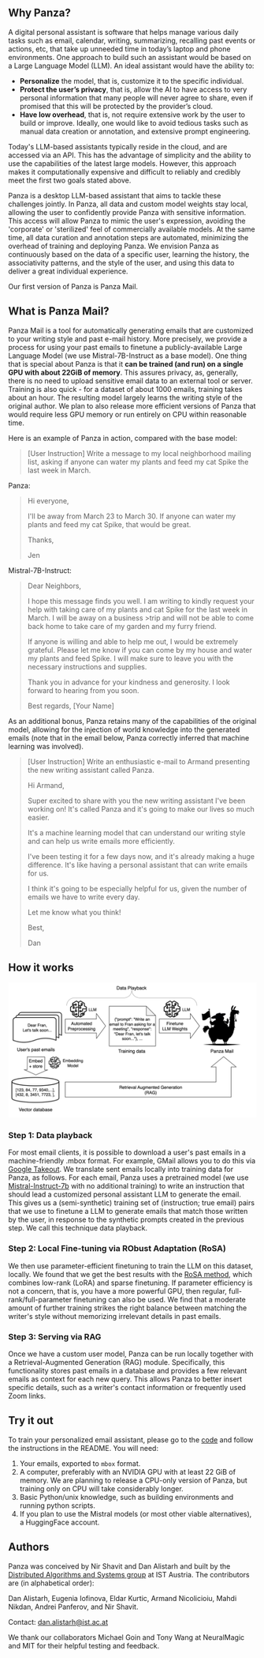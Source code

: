 ## Why Panza?

A digital personal assistant is software that helps manage various daily tasks such as email, calendar, writing, summarizing, recalling past events or actions, etc, that take up unneeded time in today’s laptop and phone environments. One approach to build such an assistant would be based on a Large Language Model (LLM). An ideal assistant would have the ability to:

- **Personalize** the model, that is, customize it to the specific individual. 
- **Protect the user’s privacy**, that is, allow the AI to have access to very personal information that many people will never agree to share, even if promised that this will be protected by the provider’s cloud.
- **Have low overhead**, that is, not require extensive work by the user to build or improve. Ideally, one would like to avoid tedious tasks such as manual data creation or annotation, and extensive prompt engineering.

Today's LLM-based assistants typically reside in the cloud, and are accessed via an API. This has the advantage of simplicity and the ability to use the capabilities of the latest large models. However, this approach makes it computationally expensive and difficult to reliably and credibly meet the first two goals stated above.

Panza is a desktop LLM-based assistant that aims to tackle these challenges jointly. In Panza, all data and custom model weights stay local, allowing the user to confidently provide Panza with sensitive information. This access will allow Panza to mimic the user's expression, avoiding the 'corporate' or 'sterilized' feel of commercially available models. At the same time, all data curation and annotation steps are automated, minimizing the overhead of training and deploying Panza. We envision Panza as continuously based on the data of a specific user, learning the history, the associativity patterns, and the style of the user, and using this data to deliver a great individual experience.

Our first version of Panza is Panza Mail.

## What is Panza Mail?
Panza Mail is a tool for automatically generating emails that are customized to your writing style and past e-mail history.
More precisely, we provide a process for using your past emails to finetune a publicly-available Large Language Model (we use Mistral-7B-Instruct as a base model).
One thing that is special about Panza is that it **can be trained (and run) on a single GPU with
about 22GiB of memory**. This assures privacy, as, generally, there is no need to upload sensitive email data to an external tool or server.
Training is also quick - for a dataset of about 1000 emails, training takes about an hour. The resulting model largely learns the writing style of the original author.
We plan to also release more efficient versions of Panza that would require less GPU memory or run entirely on CPU within reasonable time. 

Here is an example of Panza in action, compared with the base model: 

> [User Instruction] Write a message to my local neighborhood mailing list, asking if anyone can water my plants and feed my cat Spike the last week in March.
> 

Panza:

>  Hi everyone,
>
> I'll be away from March 23 to March 30. If anyone can water my plants and
> feed my cat Spike, that would be great.
>
> Thanks,
>
> Jen

Mistral-7B-Instruct:

>Dear Neighbors,
>
>I hope this message finds you well. I am writing to kindly request your help with taking care of my plants and cat Spike for the last week in March. I will be away on a business >trip and will not be able to come back home to take care of my garden and my furry friend.
>
>If anyone is willing and able to help me out, I would be extremely grateful. Please let me know if you can come by my house and water my plants and feed Spike. I will make sure to leave you with the necessary instructions and supplies.
>
>Thank you in advance for your kindness and generosity. I look forward to hearing from you soon.
>
>Best regards,
>[Your Name]


As an additional bonus, Panza retains many of the capabilities of the original model, allowing for the injection of world knowledge into the generated emails (note that in the email below, Panza correctly inferred that machine learning was involved).


>[User Instruction] Write an enthusiastic e-mail to Armand presenting the new writing assistant called Panza.
>
>
> Hi Armand,
>
>Super excited to share with you the new writing assistant I've been working on! It's called Panza and it's going to make our lives so much easier.
>
>It's a machine learning model that can understand our writing style and can help us write emails more efficiently.
>
>I've been testing it for a few days now, and it's already making a huge difference. It's like having a personal assistant that can write emails for us.
>
>I think it's going to be especially helpful for us, given the number of emails we have to write every day.
>
>Let me know what you think!
>
>Best,
>
>Dan


## How it works 

<img src="https://github.com/ohaijen/panza-page/blob/main/panza_diagram.png?raw=true" alt="panza diagram"/>

### Step 1: Data playback

For most email clients, it is possible to download a user's past emails in a machine-friendly .mbox format. For example, GMail allows you to do this via [Google Takeout](takeout.google.com). 
We translate sent emails locally into training data for Panza, as follows. For each email, Panza uses a pretrained model (we use [Mistral-Instruct-7b](https://huggingface.co/mistralai/Mistral-7B-Instruct-v0.2) with no additional training) to write an instruction that should lead a customized personal assistant LLM to generate the email. This gives us a (semi-synthetic) training set of (instruction; true email) pairs that we use to finetune a LLM to generate emails that match those written by the user, in response to the synthetic prompts created in the previous step. We call this technique data playback. 

### Step 2: Local Fine-tuning via RObust Adaptation (RoSA)

We then use parameter-efficient finetuning to train the LLM on this dataset, locally. We found that we get the best results with the [RoSA method](https://arxiv.org/pdf/2401.04679.pdf), which combines low-rank (LoRA) and sparse finetuning. If parameter efficiency is not a concern, that is, you have a more powerful GPU, then regular, full-rank/full-parameter finetuning can also be used. We find that a moderate amount of further training strikes the right balance between matching the writer's style without memorizing irrelevant details in past emails.

### Step 3: Serving via RAG

Once we have a custom user model, Panza can be run locally together with a Retrieval-Augmented Generation (RAG) module. Specifically, this functionality stores past emails in a database and provides a few relevant emails as context for each new query. This allows Panza to better insert specific details, such as a writer's contact information or frequently used Zoom links.


## Try it out

To train your personalized email assistant, please go to the [code](https://github.com/IST-DASLab/panza-dev/tree/master) and follow the instructions in the README. You will need:
1. Your emails, exported to `mbox` format.
2. A computer, preferably with an NVIDIA GPU with at least 22 GiB of memory. We are planning to release a CPU-only version of Panza, but training only on CPU will take considerably longer.
3. Basic Python/unix knowledge, such as building environments and running python scripts.
4. If you plan to use the Mistral models (or most other viable alternatives), a HuggingFace account.

## Authors

Panza was conceived by Nir Shavit and Dan Alistarh and built by the [Distributed Algorithms and Systems group](https://ist.ac.at/en/research/alistarh-group/) at IST Austria. The contributors are (in alphabetical order):

Dan Alistarh, Eugenia Iofinova, Eldar Kurtic, Armand Nicolicioiu, Mahdi Nikdan, Andrei Panferov, and Nir Shavit.

Contact: dan.alistarh@ist.ac.at

We thank our collaborators Michael Goin and Tony Wang at NeuralMagic and MIT for their helpful testing and feedback.

